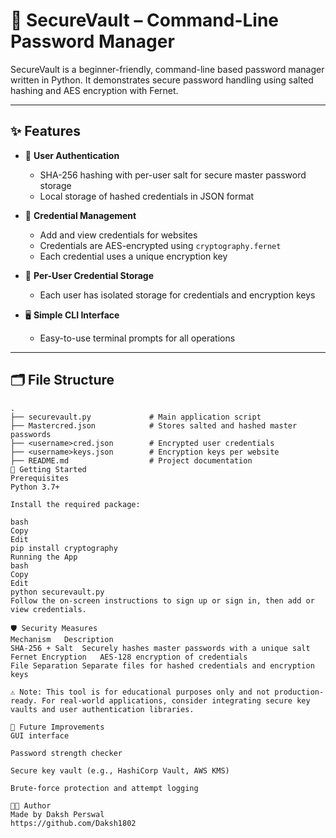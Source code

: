 # 🔐 SecureVault – Command-Line Password Manager

SecureVault is a beginner-friendly, command-line based password manager written in Python. It demonstrates secure password handling using salted hashing and AES encryption with Fernet.

---

## ✨ Features

- 🔐 **User Authentication**
  - SHA-256 hashing with per-user salt for secure master password storage
  - Local storage of hashed credentials in JSON format

- 🧠 **Credential Management**
  - Add and view credentials for websites
  - Credentials are AES-encrypted using `cryptography.fernet`
  - Each credential uses a unique encryption key

- 📂 **Per-User Credential Storage**
  - Each user has isolated storage for credentials and encryption keys

- 🖥️ **Simple CLI Interface**
  - Easy-to-use terminal prompts for all operations

---

## 🗂 File Structure

```text
.
├── securevault.py             # Main application script
├── Mastercred.json            # Stores salted and hashed master passwords
├── <username>cred.json        # Encrypted user credentials
├── <username>keys.json        # Encryption keys per website
├── README.md                  # Project documentation
🚀 Getting Started
Prerequisites
Python 3.7+

Install the required package:

bash
Copy
Edit
pip install cryptography
Running the App
bash
Copy
Edit
python securevault.py
Follow the on-screen instructions to sign up or sign in, then add or view credentials.

🛡️ Security Measures
Mechanism	Description
SHA-256 + Salt	Securely hashes master passwords with a unique salt
Fernet Encryption	AES-128 encryption of credentials
File Separation	Separate files for hashed credentials and encryption keys

⚠️ Note: This tool is for educational purposes only and not production-ready. For real-world applications, consider integrating secure key vaults and user authentication libraries.

📌 Future Improvements
GUI interface

Password strength checker

Secure key vault (e.g., HashiCorp Vault, AWS KMS)

Brute-force protection and attempt logging

👨‍💻 Author
Made by Daksh Perswal
https://github.com/Daksh1802
